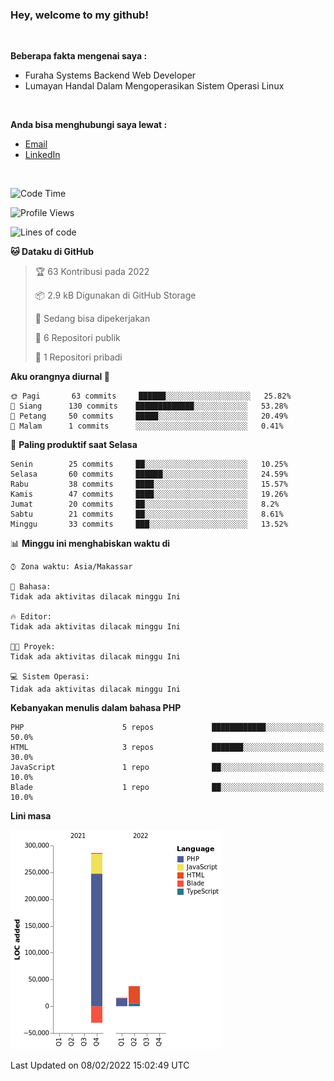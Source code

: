 <h3>Hey, welcome to my github!</h3>

<br>

<p><strong>Beberapa fakta mengenai saya :</strong></p>

<ul>
  <li>Furaha Systems Backend Web Developer</li>
  <li>Lumayan Handal Dalam Mengoperasikan Sistem Operasi Linux</li>
</ul>

<br>

<p><strong>Anda bisa menghubungi saya lewat :</strong></p>

<ul>
  <li><a href="mailto:renaldiapriyanto419@gmail.com">Email</a></li>
  <li><a href="https://www.linkedin.com/in/renaldi-kadang-314314206/">LinkedIn</a></li>
</ul>

<br>

<!--START_SECTION:waka-->
![Code Time](http://img.shields.io/badge/Code%20Time-15%20mins-blue)

![Profile Views](http://img.shields.io/badge/Profil%20dilihat-51-blue)

![Lines of code](https://img.shields.io/badge/Sejak%20Hello%20World%20aku%20telah%20menulis-304%20Thousand%20baris%20kode-blue)

**🐱 Dataku di GitHub** 

> 🏆 63 Kontribusi pada 2022
 > 
> 📦 2.9 kB Digunakan di GitHub Storage 
 > 
> 💼 Sedang bisa dipekerjakan
 > 
> 📜 6 Repositori publik 
 > 
> 🔑 1 Repositori pribadi 
 > 
**Aku orangnya diurnal 🐤** 

```text
🌞 Pagi       63 commits     ██████░░░░░░░░░░░░░░░░░░░   25.82% 
🌆 Siang      130 commits    █████████████░░░░░░░░░░░░   53.28% 
🌃 Petang     50 commits     █████░░░░░░░░░░░░░░░░░░░░   20.49% 
🌙 Malam      1 commits      ░░░░░░░░░░░░░░░░░░░░░░░░░   0.41%

```
📅 **Paling produktif saat Selasa** 

```text
Senin        25 commits     ██░░░░░░░░░░░░░░░░░░░░░░░   10.25% 
Selasa       60 commits     ██████░░░░░░░░░░░░░░░░░░░   24.59% 
Rabu         38 commits     ████░░░░░░░░░░░░░░░░░░░░░   15.57% 
Kamis        47 commits     ████░░░░░░░░░░░░░░░░░░░░░   19.26% 
Jumat        20 commits     ██░░░░░░░░░░░░░░░░░░░░░░░   8.2% 
Sabtu        21 commits     ██░░░░░░░░░░░░░░░░░░░░░░░   8.61% 
Minggu       33 commits     ███░░░░░░░░░░░░░░░░░░░░░░   13.52%

```


📊 **Minggu ini menghabiskan waktu di** 

```text
⌚︎ Zona waktu: Asia/Makassar

💬 Bahasa: 
Tidak ada aktivitas dilacak minggu Ini

🔥 Editor: 
Tidak ada aktivitas dilacak minggu Ini

🐱‍💻 Proyek: 
Tidak ada aktivitas dilacak minggu Ini

💻 Sistem Operasi: 
Tidak ada aktivitas dilacak minggu Ini

```

**Kebanyakan menulis dalam bahasa PHP** 

```text
PHP                      5 repos             ████████████░░░░░░░░░░░░░   50.0% 
HTML                     3 repos             ███████░░░░░░░░░░░░░░░░░░   30.0% 
JavaScript               1 repo              ██░░░░░░░░░░░░░░░░░░░░░░░   10.0% 
Blade                    1 repo              ██░░░░░░░░░░░░░░░░░░░░░░░   10.0%

```


**Lini masa**

![Chart not found](https://raw.githubusercontent.com/Sylent-Sys/Sylent-Sys/main/charts/bar_graph.png) 


 Last Updated on 08/02/2022 15:02:49 UTC
<!--END_SECTION:waka-->
